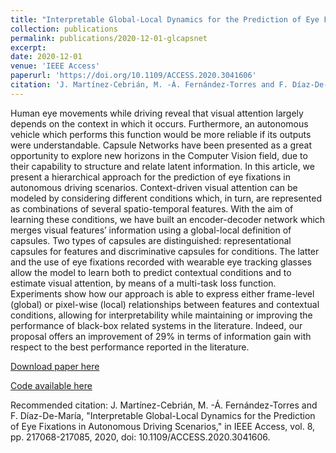 ```yaml
---
title: "Interpretable Global-Local Dynamics for the Prediction of Eye Fixations in Autonomous Driving Scenarios"
collection: publications
permalink: publications/2020-12-01-glcapsnet
excerpt: 
date: 2020-12-01
venue: 'IEEE Access'
paperurl: 'https://doi.org/10.1109/ACCESS.2020.3041606'
citation: 'J. Martínez-Cebrián, M. -Á. Fernández-Torres and F. Díaz-De-María, "Interpretable Global-Local Dynamics for the Prediction of Eye Fixations in Autonomous Driving Scenarios," in IEEE Access, vol. 8, pp. 217068-217085, 2020, doi: 10.1109/ACCESS.2020.3041606.'
---
```

Human eye movements while driving reveal that visual attention largely depends on the context in which it occurs. Furthermore, an autonomous vehicle which performs this function would be more reliable if its outputs were understandable. Capsule Networks have been presented as a great opportunity to explore new horizons in the Computer Vision field, due to their capability to structure and relate latent information. In this article, we present a hierarchical approach for the prediction of eye fixations in autonomous driving scenarios. Context-driven visual attention can be modeled by considering different conditions which, in turn, are represented as combinations of several spatio-temporal features. With the aim of learning these conditions, we have built an encoder-decoder network which merges visual features’ information using a global-local definition of capsules. Two types of capsules are distinguished: representational capsules for features and discriminative capsules for conditions. The latter and the use of eye fixations recorded with wearable eye tracking glasses allow the model to learn both to predict contextual conditions and to estimate visual attention, by means of a multi-task loss function. Experiments show how our approach is able to express either frame-level (global) or pixel-wise (local) relationships between features and contextual conditions, allowing for interpretability while maintaining or improving the performance of black-box related systems in the literature. Indeed, our proposal offers an improvement of 29% in terms of information gain with respect to the best performance reported in the literature.

[Download paper here](https://doi.org/10.1109/ACCESS.2020.3041606)

[Code available here](https://github.com/javiermcebrian/glcapsnet)

Recommended citation: J. Martínez-Cebrián, M. -Á. Fernández-Torres and F. Díaz-De-María, "Interpretable Global-Local Dynamics for the Prediction of Eye Fixations in Autonomous Driving Scenarios," in IEEE Access, vol. 8, pp. 217068-217085, 2020, doi: 10.1109/ACCESS.2020.3041606.
